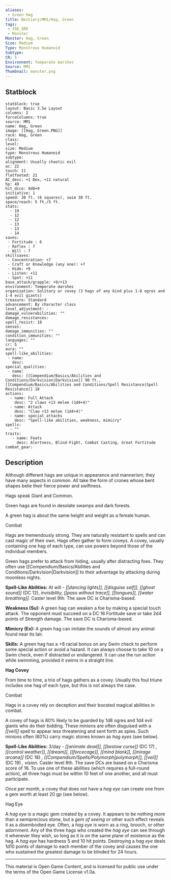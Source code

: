 ```yaml
---
aliases:
 - Green Hag
title: Bestiary/MM1/Hag, Green
tags: 
 - 35E_SRD
 - Monster
Monster: Hag, Green
Size: Medium
Type: Monstrous Humanoid
Subtype: 
CR: 5
Environnent: Temperate marshes
Source: MM1
Thumbnail: monster.png
---
```


## Statblock

```statblock
statblock: true
layout: Basic 3.5e Layout
columns: 2
forceColumns: true
source: MM1 
name: Hag, Green
image: [[Hag, Green.PNG]]
race: Hag, Green
class: 
level: 
size: Medium
type: Monstrous Humanoid
subtype: 
alignment: Usually chaotic evil
ac: 22
touch: 11
flatfooted: 21
AC_desc: +1 Dex, +11 natural
hp: 49
hit_dice: 9d8+9
initiative: 1
speed: 30 ft. (6 squares), swim 30 ft.
space/reach: 5 ft./5 ft.
stats:
  - 19
  - 12
  - 12
  - 13
  - 13
  - 14
saves:
 - Fortitude : 6
 - Reflex : 7
 - Will : 7
skillsaves:
 - Concentration: +7
 - Craft or Knowledge (any one): +7
 - Hide: +9
 - Listen: +11
 - Spot: +11
base_attack/grapple: +9/+13
environment: Temperate marshes
organization: Solitary or covey (3 hags of any kind plus 1-8 ogres and 1-4 evil giants)
treasure: Standard
advancement: By character class
level_adjustment: -
damage_vulnerabilities: ""
damage_resistances: 
spell_resist: 18
senses: 
damage_immunities: ""
condition_immunities: ""
languages: ""
cr: 5
aura: ""
spell-like_abilities:
 - name: 
   desc: 
special_qualities:
 - name:
   desc: [[Compendium/Basics/Abilities and Conditions/Darkvision|Darkvision]] 90 ft., [[Compendium/Basics/Abilities and Conditions/Spell Resistance|Spell Resistance]] 18
actions:
  - name: Full Attack
    desc: "2 claws +13 melee (1d4+4)"
  - name: Attack
    desc: "Claw +13 melee (1d4+4)"
  - name: special attacks
    desc: "Spell-like abilities, weakness, mimicry"
spells:
  - ""
traits:
   - name: Feats
     desc: Alertness, Blind-Fight, Combat Casting, Great Fortitude
combat_gear:  
```

## Description



Although different hags are unique in appearance and mannerism, they have many aspects in common. All take the form of crones whose bent shapes belie their fierce power and swiftness.

Hags speak Giant and Common.

Green hags are found in desolate swamps and dark forests.

A green hag is about the same height and weight as a female human.

Combat

Hags are tremendously strong. They are naturally resistant to spells and can cast magic of their own. Hags often gather to form coveys. A covey, usually containing one hag of each type, can use powers beyond those of the individual members.

Green hags prefer to attack from hiding, usually after distracting foes. They often use [[Compendium/Basics/Abilities and Conditions/Darkvision|Darkvision]] to their advantage by attacking during moonless nights.


**Spell-Like Abilities:** At will - *[[dancing lights]], [[disguise self]], [[ghost sound]]* (DC 12), *invisibility, [[pass without trace]], [[tongues]], [[water breathing]].* Caster level 9th. The save DC is Charisma-based.


**Weakness (Su):** A green hag can weaken a foe by making a special touch attack. The opponent must succeed on a DC 16 Fortitude save or take 2d4 points of Strength damage. The save DC is Charisma-based.


**Mimicry (Ex):** A green hag can imitate the sounds of almost any animal found near its lair.


**Skills:** A green hag has a +8 racial bonus on any Swim check to perform some special action or avoid a hazard. It can always choose to take 10 on a Swim check, even if distracted or endangered. It can use the run action while swimming, provided it swims in a straight line.


**Hag Covey**


From time to time, a trio of hags gathers as a covey. Usually this foul triune includes one hag of each type, but this is not always the case.

Combat

Hags in a covey rely on deception and their boosted magical abilities in combat.

A covey of hags is 80% likely to be guarded by 1d8 ogres and 1d4 evil giants who do their bidding. These minions are often disguised with a *[[veil]]* spell to appear less threatening and sent forth as spies. Such minions often (60%) carry magic stones known as *hag eyes* (see below).


**Spell-Like Abilities:** 3/day - *[[animate dead]], [[bestow curse]]* (DC 17) *, [[control weather]], [[dream]], [[forcecage]], [[mind blank]], [[mirage arcana]]* (DC 18) *, [[Compendium/Spells/Polymorph|polymorph]], [[veil]]* (DC 19) *, vision.* Caster level 9th. The save DCs are based on a Charisma score of 16. To use one of these abilities (which requires a full-round action), all three hags must be within 10 feet of one another, and all must participate.

Once per month, a covey that does not have a *hag eye* can create one from a gem worth at least 20 gp (see below).

Hag Eye

A *hag eye* is a magic gem created by a covey. It appears to be nothing more than a semiprecious stone, but a *gem of seeing* or other such effect reveals it as a disembodied eye. Often, a *hag eye* is worn as a ring, brooch, or other adornment. Any of the three hags who created the *hag eye* can see through it whenever they wish, so long as it is on the same plane of existence as the hag. A *hag eye* has hardness 5 and 10 hit points. Destroying a *hag eye* deals 1d10 points of damage to each member of the covey and causes the one who sustained the greatest damage to be blinded for 24 hours.

---

This material is Open Game Content, and is licensed for public use under the terms of the Open Game License v1.0a.
